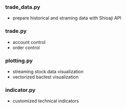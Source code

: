 ### trade_data.py
* prepare historical and straming data with Shioaji API

### trade.py
* account control
* order control

### plotting.py
* streaming stock data visualization
* vectorized bactest visualization

### indicator.py
* customized technical indicators
